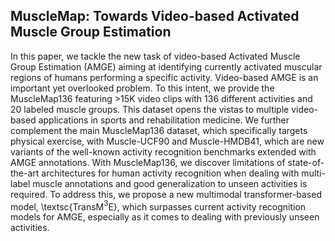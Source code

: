 ## MuscleMap: Towards Video-based Activated Muscle Group Estimation

In this paper, we tackle the new task of video-based Activated Muscle Group Estimation (AMGE) aiming at identifying currently activated  muscular regions of humans performing a specific activity. Video-based AMGE is an important yet overlooked problem. To this intent, we provide the MuscleMap136 featuring >15K video clips with 136 different activities and 20 labeled muscle groups. This dataset opens the vistas to multiple video-based applications in sports and rehabilitation medicine. We further complement the main MuscleMap136 dataset, which specifically targets physical exercise, with Muscle-UCF90 and Muscle-HMDB41, which are new variants of the well-known activity recognition benchmarks extended with AMGE annotations. With MuscleMap136, we discover limitations of state-of-the-art architectures for human activity recognition when dealing with multi-label muscle annotations and good generalization to unseen activities is required.
To address this, we propose a new multimodal transformer-based model, \textsc{TransM$^3$E}, which surpasses current activity recognition models for AMGE, especially as it comes to dealing with previously unseen activities.


